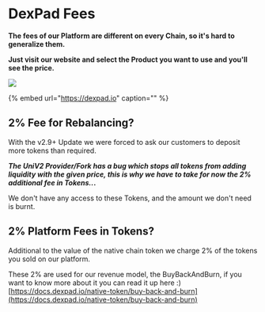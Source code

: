 # DexPad Fees

**The fees of our Platform are different on every Chain, so it's hard to generalize them.**

**Just visit our website and select the Product you want to use and you'll see the price.**

![](https://github.com/dexpad-dev/gitbook/tree/eef7794ce5ffcc2807e97b0e60bd8f362e0bf916/.gitbook/assets/image%20%2815%29%20%281%29.png)

{% embed url="https://dexpad.io" caption="" %}

## **2% Fee for Rebalancing?**

With the v2.9+ Update we were forced to ask our customers to deposit more tokens than required.

_**The UniV2 Provider/Fork has a bug which stops all tokens from adding liquidity with the given price, this is why we have to take for now the 2% additional fee in Tokens..**_**.**

We don't have any access to these Tokens, and the amount we don't need is burnt.

## 2% Platform Fees in Tokens?

Additional to the value of the native chain token we charge 2% of the tokens you sold on our platform.

These 2% are used for our revenue model, the BuyBackAndBurn, if you want to know more about it you can read it up here :\) [https://docs.dexpad.io/native-token/buy-back-and-burn](https://docs.dexpad.io/native-token/buy-back-and-burn)

